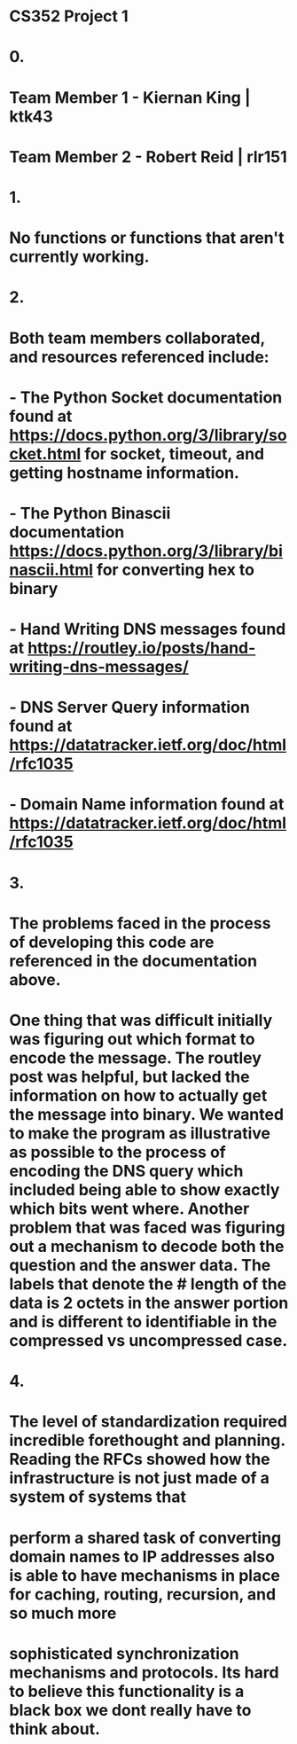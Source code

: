 # CS352 Project 1
#
# 0.
# Team Member 1 - Kiernan King | ktk43
# Team Member 2 - Robert Reid | rlr151
#
# 1.
# No functions or functions that aren't currently working.
#
# 2.
# Both team members collaborated, and resources referenced include: 
# - The Python Socket documentation found at https://docs.python.org/3/library/socket.html for socket, timeout, and getting hostname information.
# - The Python Binascii documentation https://docs.python.org/3/library/binascii.html for converting hex to binary
# - Hand Writing DNS messages found at https://routley.io/posts/hand-writing-dns-messages/
# - DNS Server Query information found at https://datatracker.ietf.org/doc/html/rfc1035
# - Domain Name information found at https://datatracker.ietf.org/doc/html/rfc1035
# 3. 
# The problems faced in the process of developing this code are referenced in the documentation above. 
# One thing that was difficult initially was figuring out which format to encode the message. The routley post was helpful, but lacked the information on how to actually get the message into binary. We wanted to make the program as illustrative as possible to the process of encoding the DNS query which included being able to show exactly which bits went where. Another problem that was faced was figuring out a mechanism to decode both the question and the answer data. The labels that denote the # length of the data is 2 octets in the answer portion and is different to identifiable in the compressed vs uncompressed case.  
# 4.
# The level of standardization required incredible forethought and planning. Reading the RFCs showed how the infrastructure is not just made of a system of systems that 
# perform a shared task of converting domain names to IP addresses also is able to have mechanisms in place for caching, routing, recursion, and so much more 
# sophisticated synchronization mechanisms and protocols. Its hard to believe this functionality is a black box we dont really have to think about.
# 

